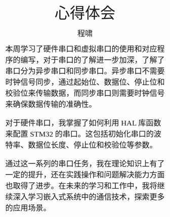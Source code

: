 <center><font face ="楷体" size=300>心得体会</font>

<font face="楷体" size=5>程啸</font></center>

<font face="楷体" size=5>本周学习了硬件串口和虚拟串口的使用和对应程序的编写，对于串口的了解进一步加深，了解了串口分为异步串口和同步串口。异步串口不需要时钟信号同步，通过起始位、数据位、停止位和校验位来传输数据，而同步串口则需要时钟信号来确保数据传输的准确性。

对于硬件串口，我掌握了如何利用 HAL 库函数来配置 STM32 的串口。这包括初始化串口的波特率、数据位长度、停止位和校验位等参数。

通过这一系列的串口任务，我在理论知识上有了一定的提升，还在实践操作和问题解决能力方面也取得了进步。在未来的学习和工作中，我将继续深入学习嵌入式系统中的通信技术，探索更多的应用场景。